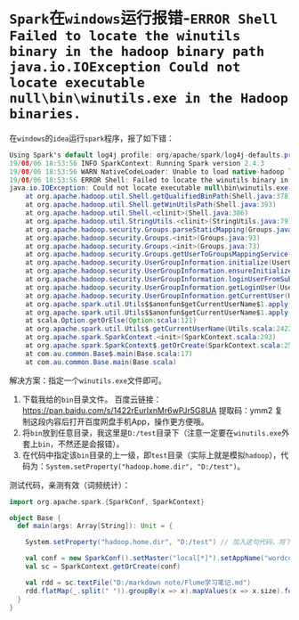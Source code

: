 # `Spark`在`windows`运行报错-`ERROR Shell Failed to locate the winutils binary in the hadoop binary path java.io.IOException Could not locate executable null\bin\winutils.exe in the Hadoop binaries.`

在`windows`的`idea`运行`spark`程序，报了如下错：

```java
Using Spark's default log4j profile: org/apache/spark/log4j-defaults.properties
19/08/06 18:53:56 INFO SparkContext: Running Spark version 2.4.3
19/08/06 18:53:56 WARN NativeCodeLoader: Unable to load native-hadoop library for your platform... using builtin-java classes where applicable
19/08/06 18:53:56 ERROR Shell: Failed to locate the winutils binary in the hadoop binary path
java.io.IOException: Could not locate executable null\bin\winutils.exe in the Hadoop binaries.
	at org.apache.hadoop.util.Shell.getQualifiedBinPath(Shell.java:378)
	at org.apache.hadoop.util.Shell.getWinUtilsPath(Shell.java:393)
	at org.apache.hadoop.util.Shell.<clinit>(Shell.java:386)
	at org.apache.hadoop.util.StringUtils.<clinit>(StringUtils.java:79)
	at org.apache.hadoop.security.Groups.parseStaticMapping(Groups.java:116)
	at org.apache.hadoop.security.Groups.<init>(Groups.java:93)
	at org.apache.hadoop.security.Groups.<init>(Groups.java:73)
	at org.apache.hadoop.security.Groups.getUserToGroupsMappingService(Groups.java:293)
	at org.apache.hadoop.security.UserGroupInformation.initialize(UserGroupInformation.java:283)
	at org.apache.hadoop.security.UserGroupInformation.ensureInitialized(UserGroupInformation.java:260)
	at org.apache.hadoop.security.UserGroupInformation.loginUserFromSubject(UserGroupInformation.java:789)
	at org.apache.hadoop.security.UserGroupInformation.getLoginUser(UserGroupInformation.java:774)
	at org.apache.hadoop.security.UserGroupInformation.getCurrentUser(UserGroupInformation.java:647)
	at org.apache.spark.util.Utils$$anonfun$getCurrentUserName$1.apply(Utils.scala:2422)
	at org.apache.spark.util.Utils$$anonfun$getCurrentUserName$1.apply(Utils.scala:2422)
	at scala.Option.getOrElse(Option.scala:121)
	at org.apache.spark.util.Utils$.getCurrentUserName(Utils.scala:2422)
	at org.apache.spark.SparkContext.<init>(SparkContext.scala:293)
	at org.apache.spark.SparkContext$.getOrCreate(SparkContext.scala:2520)
	at com.au.common.Base$.main(Base.scala:17)
	at com.au.common.Base.main(Base.scala)
```

解决方案：指定一个`winutils.exe`文件即可。
1. 下载我给的`bin`目录文件。
	百度云链接：https://pan.baidu.com/s/1422rEurIxnMr6wPJr5G8UA 
	提取码：ymm2 
	复制这段内容后打开百度网盘手机App，操作更方便哦。
2. 将`bin`放到任意目录，我这里是`D:/test`目录下（注意一定要在`winutils.exe`外套上`bin`，不然还是会报错）。
3. 在代码中指定该`bin`目录的上一级，即`test`目录（实际上就是模拟`hadoop`），代码为：`System.setProperty("hadoop.home.dir", "D:/test")`。

测试代码，亲测有效（词频统计）：

```scala
import org.apache.spark.{SparkConf, SparkContext}

object Base {
  def main(args: Array[String]): Unit = {

    System.setProperty("hadoop.home.dir", "D:/test") // 加入这句代码，将下载的bin目录放到任意目录，我这里是新建的test目录

    val conf = new SparkConf().setMaster("local[*]").setAppName("wordcount")
    val sc = SparkContext.getOrCreate(conf)

    val rdd = sc.textFile("D:/markdown note/Flume学习笔记.md")
    rdd.flatMap(_.split(" ")).groupBy(x => x).mapValues(x => x.size).foreach(println)
  }
}
```